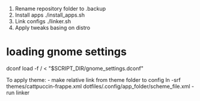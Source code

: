 1. Rename repository folder to .backup
2. Install apps
	./install_apps.sh
3. Link configs
	./linker.sh
4. Apply tweaks basing  on distro
  
# loading gnome settings
dconf load -f / < "$SCRIPT_DIR/gnome_settings.dconf"

To apply theme:
	- make relative link from theme folder to config
		ln -srf themes/cattpuccin-frappe.xml dotfiles/.config/app_folder/scheme_file.xml
	- run linker
